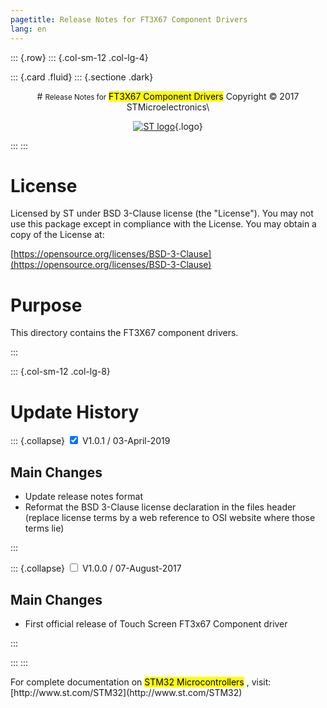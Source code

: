```yaml
---
pagetitle: Release Notes for FT3X67 Component Drivers
lang: en
---
```


::: {.row}
::: {.col-sm-12 .col-lg-4}

::: {.card .fluid}
::: {.sectione .dark}
<center>
# <small>Release Notes for</small> <mark>FT3X67 Component Drivers</mark>
Copyright &copy; 2017 STMicroelectronics\
    
[![ST logo](../../../../_htmresc/st_logo.png)](https://www.st.com){.logo}
</center>
:::
:::

# License

Licensed by ST under BSD 3-Clause license (the \"License\"). You may
not use this package except in compliance with the License. You may
obtain a copy of the License at:

[https://opensource.org/licenses/BSD-3-Clause](https://opensource.org/licenses/BSD-3-Clause)

# Purpose

This directory contains the FT3X67 component drivers.

:::

::: {.col-sm-12 .col-lg-8}
# Update History

::: {.collapse}
<input type="checkbox" id="collapse-section22" checked aria-hidden="true">
<label for="collapse-section22" aria-hidden="true">V1.0.1 / 03-April-2019</label>
<div>			

## Main Changes

- Update release notes format
- Reformat the BSD 3-Clause license declaration in the files header (replace license terms by a web reference to OSI website where those terms lie)

</div>
:::

::: {.collapse}
<input type="checkbox" id="collapse-section19" aria-hidden="true">
<label for="collapse-section19" aria-hidden="true">V1.0.0 / 07-August-2017</label>
<div>			

## Main Changes

- First official release of Touch Screen FT3x67 Component driver


</div>
:::

:::
:::

<footer class="sticky">
For complete documentation on <mark>STM32 Microcontrollers</mark> ,
visit: [http://www.st.com/STM32](http://www.st.com/STM32)
</footer>
